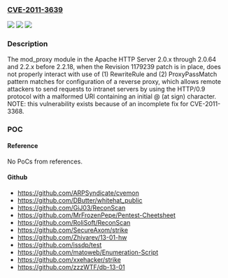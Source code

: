 ### [CVE-2011-3639](https://cve.mitre.org/cgi-bin/cvename.cgi?name=CVE-2011-3639)
![](https://img.shields.io/static/v1?label=Product&message=n%2Fa&color=blue)
![](https://img.shields.io/static/v1?label=Version&message=%3D%20n%2Fa%20&color=brighgreen)
![](https://img.shields.io/static/v1?label=Vulnerability&message=n%2Fa&color=brighgreen)

### Description

The mod_proxy module in the Apache HTTP Server 2.0.x through 2.0.64 and 2.2.x before 2.2.18, when the Revision 1179239 patch is in place, does not properly interact with use of (1) RewriteRule and (2) ProxyPassMatch pattern matches for configuration of a reverse proxy, which allows remote attackers to send requests to intranet servers by using the HTTP/0.9 protocol with a malformed URI containing an initial @ (at sign) character. NOTE: this vulnerability exists because of an incomplete fix for CVE-2011-3368.

### POC

#### Reference
No PoCs from references.

#### Github
- https://github.com/ARPSyndicate/cvemon
- https://github.com/DButter/whitehat_public
- https://github.com/GiJ03/ReconScan
- https://github.com/MrFrozenPepe/Pentest-Cheetsheet
- https://github.com/RoliSoft/ReconScan
- https://github.com/SecureAxom/strike
- https://github.com/Zhivarev/13-01-hw
- https://github.com/issdp/test
- https://github.com/matoweb/Enumeration-Script
- https://github.com/xxehacker/strike
- https://github.com/zzzWTF/db-13-01

